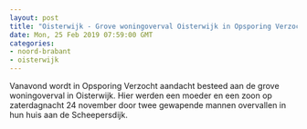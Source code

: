 ```yaml
---
layout: post
title: "Oisterwijk - Grove woningoverval Oisterwijk in Opsporing Verzocht"
date: Mon, 25 Feb 2019 07:59:00 GMT
categories: 
- noord-brabant 
- oisterwijk 
---
```


Vanavond wordt in Opsporing Verzocht aandacht besteed aan de grove woningoverval in Oisterwijk.  Hier werden een moeder en een zoon op zaterdagnacht 24 november door twee gewapende mannen overvallen in hun huis aan de Scheepersdijk.
